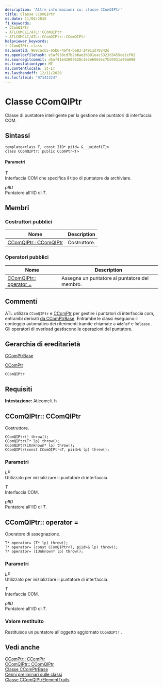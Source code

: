 ```yaml
---
description: 'Altre informazioni su: classe CComQIPtr'
title: Classe CComQIPtr
ms.date: 11/04/2016
f1_keywords:
- CComQIPtr
- ATLCOMCLI/ATL::CComQIPtr
- ATLCOMCLI/ATL::CComQIPtr::CComQIPtr
helpviewer_keywords:
- CComQIPtr class
ms.assetid: 969cacb5-05b6-4af4-b683-24911d70242d
ms.openlocfilehash: e5af938cd7b2bbae3b091eac5323d3455ce1cf02
ms.sourcegitcommit: d6af41e42699628c3e2e6063ec7b03931a49a098
ms.translationtype: MT
ms.contentlocale: it-IT
ms.lasthandoff: 12/11/2020
ms.locfileid: "97142324"
---
```

# <a name="ccomqiptr-class"></a>Classe CComQIPtr

Classe di puntatore intelligente per la gestione dei puntatori di interfaccia COM.

## <a name="syntax"></a>Sintassi

```
template<class T, const IID* piid= &__uuidof(T)>
class CComQIPtr: public CComPtr<T>
```

#### <a name="parameters"></a>Parametri

*T*<br/>
Interfaccia COM che specifica il tipo di puntatore da archiviare.

*pIID*<br/>
Puntatore all'IID di *T*.

## <a name="members"></a>Membri

### <a name="public-constructors"></a>Costruttori pubblici

|Nome|Description|
|----------|-----------------|
|[CComQIPtr:: CComQIPtr](#ccomqiptr)|Costruttore.|

### <a name="public-operators"></a>Operatori pubblici

|Nome|Description|
|----------|-----------------|
|[CComQIPtr:: operator =](#operator_eq)|Assegna un puntatore al puntatore del membro.|

## <a name="remarks"></a>Commenti

ATL utilizza `CComQIPtr` e [CComPtr](../../atl/reference/ccomptr-class.md) per gestire i puntatori di interfaccia com, entrambi derivati [da CComPtrBase](../../atl/reference/ccomptrbase-class.md). Entrambe le classi eseguono il conteggio automatico dei riferimenti tramite chiamate a `AddRef` e `Release` . Gli operatori di overload gestiscono le operazioni del puntatore.

## <a name="inheritance-hierarchy"></a>Gerarchia di ereditarietà

[CComPtrBase](../../atl/reference/ccomptrbase-class.md)

[CComPtr](../../atl/reference/ccomptr-class.md)

`CComQIPtr`

## <a name="requirements"></a>Requisiti

**Intestazione:** Atlcomcli. h

## <a name="ccomqiptrccomqiptr"></a><a name="ccomqiptr"></a> CComQIPtr:: CComQIPtr

Costruttore.

```
CComQIPtr() throw();
CComQIPtr(T* lp) throw();
CComQIPtr(IUnknown* lp) throw();
CComQIPtr(const CComQIPtr<T, piid>& lp) throw();
```

### <a name="parameters"></a>Parametri

*LP*<br/>
Utilizzato per inizializzare il puntatore di interfaccia.

*T*<br/>
Interfaccia COM.

*pIID*<br/>
Puntatore all'IID di *T*.

## <a name="ccomqiptroperator-"></a><a name="operator_eq"></a> CComQIPtr:: operator =

Operatore di assegnazione.

```
T* operator= (T* lp) throw();
T* operator= (const CComQIPtr<T, piid>& lp) throw();
T* operator= (IUnknown* lp) throw();
```

### <a name="parameters"></a>Parametri

*LP*<br/>
Utilizzato per inizializzare il puntatore di interfaccia.

*T*<br/>
Interfaccia COM.

*pIID*<br/>
Puntatore all'IID di *T*.

### <a name="return-value"></a>Valore restituito

Restituisce un puntatore all'oggetto aggiornato `CComQIPtr` .

## <a name="see-also"></a>Vedi anche

[CComPtr:: CComPtr](../../atl/reference/ccomptr-class.md#ccomptr)<br/>
[CComQIPtr:: CComQIPtr](#ccomqiptr)<br/>
[Classe CComPtrBase](../../atl/reference/ccomptrbase-class.md)<br/>
[Cenni preliminari sulle classi](../../atl/atl-class-overview.md)<br/>
[Classe CComQIPtrElementTraits](../../atl/reference/ccomqiptrelementtraits-class.md)
